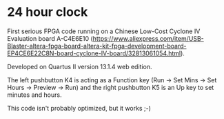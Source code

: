 # 24 hour clock
First serious FPGA code running on a Chinese Low-Cost Cyclone IV Evaluation board A-C4E6E10 (https://www.aliexpress.com/item/USB-Blaster-altera-fpga-board-altera-kit-fpga-development-board-EP4CE6E22C8N-board-cyclone-IV-board/32813061054.html).

Developed on Quartus II version 13.1.4 web edition.

The left pushbutton K4 is acting as a Function key (Run -> Set Mins -> Set Hours -> Preview -> Run)  and the right pushbutton K5 is an Up key to set minutes and hours. 

This code isn't probably optimized, but it works ;-)
